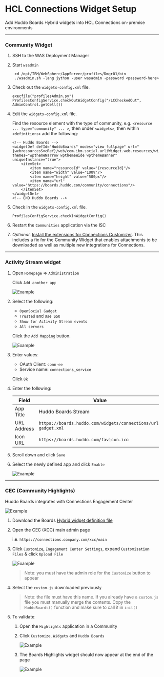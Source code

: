 # HCL Connections Widget Setup

Add Huddo Boards Hybrid widgets into HCL Connections on-premise environments

---

### Community Widget

1. SSH to the WAS Deployment Manager

1. Start `wsadmin`

        cd /opt/IBM/WebSphere/AppServer/profiles/Dmgr01/bin
        ./wsadmin.sh -lang jython -user wasadmin -password <password-here>

1.  Check out the `widgets-config.xml` file.

        execfile("profilesAdmin.py")
        ProfilesConfigService.checkOutWidgetConfig("/LCCheckedOut", AdminControl.getCell())

1.  Edit the `widgets-config.xml` file.

    Find the resource element with the type of community, e.g. `<resource ... type="community" ... >`, then under `<widgets>`, then within `<definitions>` add the following:

        <!-- Huddo Boards -->
        <widgetDef defId="HuddoBoards" modes="view fullpage" url="{webresourcesSvcRef}/web/com.ibm.social.urliWidget.web.resources/widget/urlWidget.xml" themes="wpthemeNarrow wpthemeWide wpthemeBanner" uniqueInstance="true">
            <itemSet>
                <item name="resourceId" value="{resourceId}"/>
                <item name="width" value="100%"/>
                <item name="height" value="500px"/>
                <item name="url" value="https://boards.huddo.com/community/connections"/>
            </itemSet>
        </widgetDef>
        <!-- END Huddo Boards -->

1.  Check in the `widgets-config.xml` file.

        ProfilesConfigService.checkInWidgetConfig()

1.  Restart the `Communities` application via the ISC

1. *Optional*. [Install the extensions for Connections Customizer](./customizer/customizer-integrations-package.md). This includes a fix for the Community Widget that enables attachments to be downloaded as well as multiple new integrations for Connections.

---

### Activity Stream widget

1. Open `Homepage` => `Administration`

    Click `Add another app`

    ![Example](/assets/connections/homepage-admin.png)

1. Select the following:

    - `OpenSocial Gadget`
    - `Trusted` and `Use SSO`
    - `Show for Activity Stream events`
    - `All servers`

    Click the `Add Mapping` button.

    ![Example](/assets/connections/homepage-admin2.png)

1. Enter values:

    - OAuth Client: `conn-ee`
    - Service name: `connections_service`

    Click `Ok`

1. Enter the following:

    | Field       | Value                                                        |
    | ----------- | ------------------------------------------------------------ |
    | App Title   | Huddo Boards Stream                                          |
    | URL Address | `https://boards.huddo.com/widgets/connections/url-gadget.xml` |
    | Icon URL    | `https://boards.huddo.com/favicon.ico`                        |

1. Scroll down and click `Save`

1. Select the newly defined app and click `Enable`

    ![Example](/assets/connections/homepage-admin6.png)

<!-- This is not needed for the iframe widget
### Register Widget

Required for HCL Connections 6.0 CR1 onwards:

    execfile("newsAdmin.py")
    NewsWidgetCatalogService.addWidget(title="Huddo Boards", url="http://boards.huddo.com/boards/community/connections" ,secureUrl="https://boards.huddo.com/boards/community/connections", categoryName=WidgetCategories.NONE, isHomepageSpecific=0, isDefaultOpened=0, multipleInstanceAllowed=0, isGadget=0, policyFlags=[GadgetPolicyFlags.TRUSTED], prereqs=['communities'], appContexts=["IWIDGETS"])
    NewsWidgetCatalogService.enableWidget("<ID_RETURNED>")
    NewsWidgetCatalogService.clearWidgetCaches()
-->

---

### CEC (Community Highlights)

Huddo Boards integrates with Connections Engagement Center

![Example](/assets/connections/highlights-boards.png)

1. Download the Boards [Hybrid widget definition file](/assets/boards/hybrid/custom.js)

1. Open the CEC (XCC) main admin page

      i.e. `https://connections.company.com/xcc/main`

1. Click `Customize`, `Engagement Center Settings`, expand `Customization Files` & click `Upload File`

     ![Example](/assets/connections/highlights-fileupload.png)

     > Note: you must have the admin role for the `Customize` button to appear

1. Select the `custom.js` downloaded previously

     > Note: the file must have this name. If you already have a `custom.js` file you must manually merge the contents. Copy the `HuddoBoards()` function and make sure to call it in `init()`

1. To validate:

      1. Open the `Highlights` application in a Community
      1. Click `Customize`, `Widgets` and `Huddo Boards`

         ![Example](/assets/connections/highlights-add-boards.png)
      
      1. The Boards Highlights widget should now appear at the end of the page

         ![Example](/assets/connections/highlights-boards.png)
